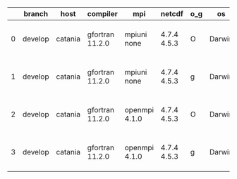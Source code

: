 |    | branch   | host    | compiler        | mpi           | netcdf      | o_g   | os     | build   |   u_pass |   u_fail |   s_pass |   s_fail |   e_pass |   e_fail |   nuopc_pass |   nuopc_fail | artifacts_hash                                                                                                                                             | modified                  |
|----|----------|---------|-----------------|---------------|-------------|-------|--------|---------|----------|----------|----------|----------|----------|----------|--------------|--------------|------------------------------------------------------------------------------------------------------------------------------------------------------------|---------------------------|
|  0 | develop  | catania | gfortran 11.2.0 | mpiuni none   | 4.7.4 4.5.3 | O     | Darwin | pass    |    12136 |        0 |        8 |        0 |       43 |        0 |            0 |           50 | [artifacts](https://github.com/esmf-org/esmf-test-artifacts/tree/9833620b259287e1c13caba6b9856f465a728b8c/develop/catania/gfortran/11.2.0/O/mpiuni/none)   | 2022-05-05 00:39:32 -0600 |
|  1 | develop  | catania | gfortran 11.2.0 | mpiuni none   | 4.7.4 4.5.3 | g     | Darwin | pass    |    12136 |        0 |        8 |        0 |       43 |        0 |            0 |           50 | [artifacts](https://github.com/esmf-org/esmf-test-artifacts/tree/e51f059b49c06bf1c03288ff29f876642c4bf8b2/develop/catania/gfortran/11.2.0/g/mpiuni/none)   | 2022-05-05 02:00:21 -0600 |
|  2 | develop  | catania | gfortran 11.2.0 | openmpi 4.1.0 | 4.7.4 4.5.3 | O     | Darwin | pass    |    13508 |      154 |       41 |        8 |       80 |        0 |           45 |            5 | [artifacts](https://github.com/esmf-org/esmf-test-artifacts/tree/3747932e123dbb932a6c9c3f2affc1a1e0bfa5f7/develop/catania/gfortran/11.2.0/O/openmpi/4.1.0) | 2022-05-05 00:06:27 -0600 |
|  3 | develop  | catania | gfortran 11.2.0 | openmpi 4.1.0 | 4.7.4 4.5.3 | g     | Darwin | pass    |    13508 |      154 |       41 |        8 |       80 |        0 |           45 |            5 | [artifacts](https://github.com/esmf-org/esmf-test-artifacts/tree/a98bb25e5d1d8c87fe856ba844586b3fbd21024d/develop/catania/gfortran/11.2.0/g/openmpi/4.1.0) | 2022-05-05 01:20:57 -0600 |